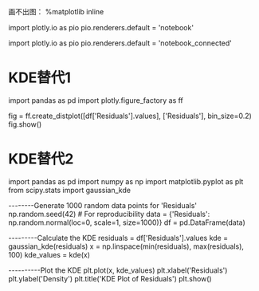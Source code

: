 画不出图：
%matplotlib inline

import plotly.io as pio
pio.renderers.default = 'notebook'

import plotly.io as pio
pio.renderers.default = 'notebook_connected'


# KDE替代1
import pandas as pd
import plotly.figure_factory as ff

fig = ff.create_distplot([df['Residuals'].values], ['Residuals'], bin_size=0.2)
fig.show()


# KDE替代2
import pandas as pd
import numpy as np
import matplotlib.pyplot as plt
from scipy.stats import gaussian_kde

--------Generate 1000 random data points for 'Residuals'
np.random.seed(42)  # For reproducibility
data = {'Residuals': np.random.normal(loc=0, scale=1, size=1000)}
df = pd.DataFrame(data)

---------Calculate the KDE
residuals = df['Residuals'].values
kde = gaussian_kde(residuals)
x = np.linspace(min(residuals), max(residuals), 100)
kde_values = kde(x)

----------Plot the KDE
plt.plot(x, kde_values)
plt.xlabel('Residuals')
plt.ylabel('Density')
plt.title('KDE Plot of Residuals')
plt.show()










